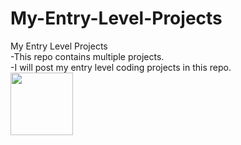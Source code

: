 # My-Entry-Level-Projects
My Entry Level Projects<br>
-This repo contains multiple projects.<br>
-I will post my entry level coding projects in this repo. <br>
<img src="https://cdn.dribbble.com/users/330915/screenshots/3587000/10_coding_dribbble.gif" width="100px" height="100px">
